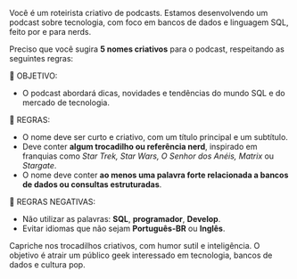 Você é um roteirista criativo de podcasts. Estamos desenvolvendo um podcast sobre tecnologia, com foco em bancos de dados e linguagem SQL, feito por e para nerds.

Preciso que você sugira **5 nomes criativos** para o podcast, respeitando as seguintes regras:

🎯 OBJETIVO:
- O podcast abordará dicas, novidades e tendências do mundo SQL e do mercado de tecnologia.

📌 REGRAS:
- O nome deve ser curto e criativo, com um título principal e um subtítulo.
- Deve conter **algum trocadilho ou referência nerd**, inspirado em franquias como *Star Trek, Star Wars, O Senhor dos Anéis, Matrix* ou *Stargate*.
- O nome deve conter **ao menos uma palavra forte relacionada a bancos de dados ou consultas estruturadas**.

🚫 REGRAS NEGATIVAS:
- Não utilizar as palavras: **SQL**, **programador**, **Develop**.
- Evitar idiomas que não sejam **Português-BR** ou **Inglês**.

Capriche nos trocadilhos criativos, com humor sutil e inteligência. O objetivo é atrair um público geek interessado em tecnologia, bancos de dados e cultura pop.
